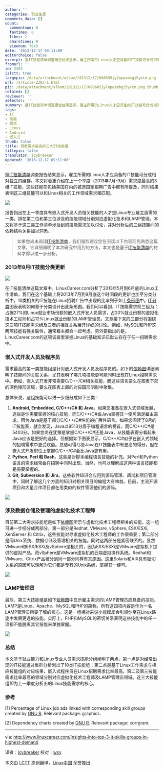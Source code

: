 ```yaml
---
author: ''
categories: 职业生涯
comments_data: []
count:
  commentnum: 0
  favtimes: 0
  likes: 2
  sharetimes: 0
  viewnum: 7643
date: '2013-12-17 09:11:00'
editorchoice: false
excerpt: 据IT技能清单调查报告结果显示，雇主所需的Linux人才应具备的IT技能可分成相对独立的组群。本文将着重介绍在上一个季度（2013年7月-9月）需求度最高的3组IT技能，这些技能在包括美国在内的被选国家招聘广告中都有所  ...
fromurl: ''
id: 2383
islctt: true
largepic: /data/attachment/album/201312/17/090605jy7mpwzmbgj5yxtm.png
url: /article-2383-1.html
pic: /data/attachment/album/201312/17/090605jy7mpwzmbgj5yxtm.png.thumb.jpg
related: []
reviewer: ''
selector: ''
summary: 据IT技能清单调查报告结果显示，雇主所需的Linux人才应具备的IT技能可分成相对独立的组群。本文将着重介绍在上一个季度（2013年7月-9月）需求度最高的3组IT技能，这些技能在包括美国在内的被选国家招聘广告中都有所  ...
tags:
- IT
- 技能
- 需求
- Linux
- Android
- 嵌入式
thumb: false
title: 洞悉需求最高的三大IT技能组
titlepic: false
translator: icybreaker
updated: '2013-12-17 09:11:00'
---
```


据[IT技能清单](http://www.linuxcareer.com/it-skill-sets)调查报告结果显示，雇主所需的Linux人才应具备的IT技能可分成相对独立的组群。本文将着重介绍在上一个季度（2013年7月-9月）需求度最高的3组IT技能，这些技能在包括美国在内的被选国家招聘广告中都有所提及，同时结果表明这三组技能可以和Linux相关的工作领域需求相匹配。


![](/data/attachment/album/201312/17/090605jy7mpwzmbgj5yxtm.png)


报告指出在上一季度具有嵌入式开发人员相关技能的人才是Linux专业雇主亟需的一类。排在第二位和第三位涉及的技能领域分别对应虚拟化技术和LAMP管理。本文将基于这三类工作清单涉及到的技能需求加以讨论，并对分析后的三组技能间的依赖结构关系加以洞悉。



> 
> 如果您尚未阅读[IT技能清单](http://www.linuxcareer.com/it-skill-sets)，我们强烈建议您在阅读以下内容前先熟悉这篇文章。它详细阐明了本次研究中用到的方法，本文也是基于[IT技能清单](http://www.linuxcareer.com/it-skill-sets)的材料才得以进一步分析。
> 
> 
> 


### 2013年8月IT技能分类更新


![](/data/attachment/album/201312/17/090621oq2szguko2ugq25b.png)


在IT技能清单这篇文章中，LinuxCareer.com分析了2013年5月到6月底的Linux工作清单，我们在这个基础上将2013年7月到9月底这个时间段的更新也加至分类分析中。10类相关的IT技能在Linux招聘广告中出现的比率列于如上[条形图](http://www.linuxcareer.com/it-skill-sets)中。[IT分类](http://www.linuxcareer.com/images/Linux_jobs_classification_jul_oct_2013.png)图表表明如何基于分类设计出此条形图。我们可以看到，IT技能需求前三组为：占据27%的Linux就业市场份额的嵌入式开发人员需求，占20%就业份额的虚拟化技术工程师和占12%Linux就业份额的LAMP管理员。文章接下来的三部分将围绕这三项IT技能需求组及三者的相互关系展开详细的讨论。例如，MySQL和PHP这两项技能有强关联性，通常雇主都会一起考虑。另外要指出的是，LinuxCareer.com的这项调查里掌握Linux的基础知识已默认存在于任一招聘需求中。


### 嵌入式开发人员及程序员


需求最高的第一类技能组是针对嵌入式开发人员及程序员的。如下的[依赖图](http://www.linuxcareer.com/images/Linux_jobs_classification_jul_oct_2013.png)详细阐明了技能间的关联关系，尤其表明了哪几项技能更可能同时出现在Linux招聘需求中。例如，嵌入式开发非常需要C/C++/C#相关技能，而这些语言要么在图表下部的深色矩形区域，要么在图表上部的对应圆形阴影中聚集。


总体来说，这组技能可以进一步细分成如下三类：


1. **Android, Embedded, C/C++/C# 和 Java**。如果您准备在嵌入式领域发展，这些是你需要掌握的核心技能，而C/C++/C#或Java掌握其一便可满足雇主需求，因为Java是基于部分C/C++/C#性能的扩展性语言。如果您阅读了8月的IT技能表，就会发现，Java以9513分居于编程语言的榜首，而C/C++/C#是5403分。如果您尚在犹豫是掌握C/C++/C#还是Java，从技能表得分看起来Java应该是更好的选择。但根据如下图表显示，C/C++/C#似乎在嵌入式领域的招聘需求中更受欢迎。总结可得尽管Java在IT技能表中有更高的得分，但在嵌入式开发职位上掌握C/C++/C#会比Java更有用。
2. **Python, Perl 和 Bash**。这些是对脚本编程语言技能的补充。对Perl和Python语言的需求经常会在招聘中同时出现，当然，也可以理解成这两种语言技能都是需要掌握的。
3. **Git, Subversion 和 Jira**。这些软件知识会应用到源码管理、调试和项目管理中，同时了解这几个方面的知识对相关项目的编程大有裨益。目前，主流开源项目和大量合作项目都在用类似的软件管理他们的源码。


![](/data/attachment/album/201312/17/090623n0eqab671tucx1w1.png)


### 涉及数据仓储及管理的虚拟化技术工程师


目前第二大需求技能组是如下[依赖图](http://www.linuxcareer.com/images/Linux_jobs_classification_jul_oct_2013.png)所示与虚拟化技术工程师相关的技能。这一组可进一步细分成两部分，第一部分是Redhat, VMware, vSphere, ESX/ESXi, XenServer 和 Citrix，这些技能对寻求虚拟化技术工程师的工作很重要；第二部分是同Unix系统、数据仓储及管理相关的技能。同时这两部分是紧密联系的。显然VMware和ESX/ESXi及vSphere是相关的，因为ESX/ESXi是VMware虚拟机下提供的虚拟产品，而vSphere是VMware虚拟机的云端虚拟操作系统。Redhat和VMware、Citrix产品被分到同一部分同样有其原因。这里Solaris和AIX具有密切关系的原因可以理解为它们都是专有的Unix系统，掌握其一便可。


![](/data/attachment/album/201312/17/0906250j9f092ws2js1z21.png)


### LAMP管理员


最后，第三大技能组是如下[依赖图](http://www.linuxcareer.com/images/Linux_jobs_classification_jul_oct_2013.png)中显示雇主需求的LAMP管理员应具备的技能。LAMP是Linux、Apache、MySQL和PHP的简称，所有这四项内容是作为一名LAMP管理员所要了解的核心。这是一组相对来说小规模却会引领你至在Linux路途中发展更远的技能。实际上，PHP和MySQL的密切关系表明这些技能中的任一项都不能脱离其它技能来单独掌握。


![](/data/attachment/album/201312/17/090627myyga3zaa8z7mnpm.png)


### 总结


本文基于就业能力和Linux专业人员需求技能分组阐明了两点。第一点是对经常出现的IT技能通过集群分析划出了10类IT技能组；第二点是基于Linux工作需求与相应技能组的对应结果，嵌入式程序员在Linux招聘需求比率最高，第二及第三技能需求比率最高的领域分别对应虚拟化技术工程师及LAMP管理员领域。这三大技能组即为上一季度分析出的Linux技能需求的核心。


### 参考


[1] Percentage of Linux job ads linked with corresponding skill groups created by [GNU R](http://www.r-project.org/). Relevant package: graphics.


[2] Dependency charts created by [GNU R](http://www.r-project.org/). Relevant package: corrgram.




---


via: <http://www.linuxcareer.com/insights-into-top-3-it-skills-groups-in-highest-demand>


译者：[icybreaker](https://github.com/icybreaker) 校对：[wxy](https://github.com/wxy)


本文由 [LCTT](https://github.com/LCTT/TranslateProject) 原创翻译，[Linux中国](http://linux.cn/) 荣誉推出